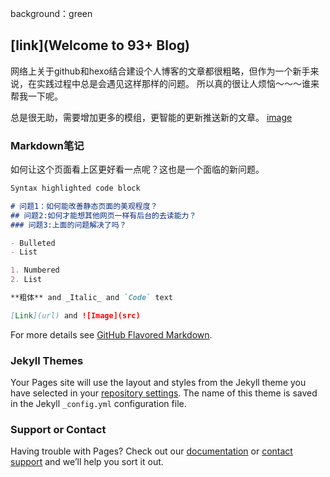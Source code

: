 background：green
## [link](Welcome to 93+ Blog)

网络上关于github和hexo结合建设个人博客的文章都很粗略，但作为一个新手来说，在实践过程中总是会遇见这样那样的问题。
所以真的很让人烦恼～～～谁来帮我一下呢。

总是很无助，需要增加更多的模组，更智能的更新推送新的文章。
[image](src)

### Markdown笔记

如何让这个页面看上区更好看一点呢？这也是一个面临的新问题。

```markdown
Syntax highlighted code block

# 问题1：如何能改善静态页面的美观程度？
## 问题2:如何才能想其他网页一样有后台的去读能力？
### 问题3:上面的问题解决了吗？

- Bulleted
- List

1. Numbered
2. List

**粗体** and _Italic_ and `Code` text

[Link](url) and ![Image](src)
```

For more details see [GitHub Flavored Markdown](https://guides.github.com/features/mastering-markdown/).

### Jekyll Themes

Your Pages site will use the layout and styles from the Jekyll theme you have selected in your [repository settings](https://github.com/1693/93blog/settings). The name of this theme is saved in the Jekyll `_config.yml` configuration file.

### Support or Contact

Having trouble with Pages? Check out our [documentation](https://help.github.com/categories/github-pages-basics/) or [contact support](https://github.com/contact) and we’ll help you sort it out.
